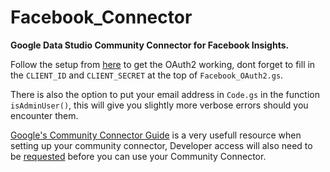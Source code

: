 # Facebook_Connector
**Google Data Studio Community Connector for Facebook Insights.**


Follow the setup from [here](https://github.com/googlesamples/apps-script-oauth2) to get the OAuth2 working, dont forget to fill in the `CLIENT_ID` and `CLIENT_SECRET` at the top of `Facebook_OAuth2.gs`.

There is also the option to put your email address in `Code.gs` in the function `isAdminUser()`, this will give you slightly more verbose errors should you encounter them.

[Google's Community Connector Guide](https://developers.google.com/datastudio/connector/get-started) is a very usefull resource when setting up your community connector, Developer access will also need to be [requested](https://goo.gl/forms/MfxSU71PqP3P0RoM2) before you can use your Community Connector.
